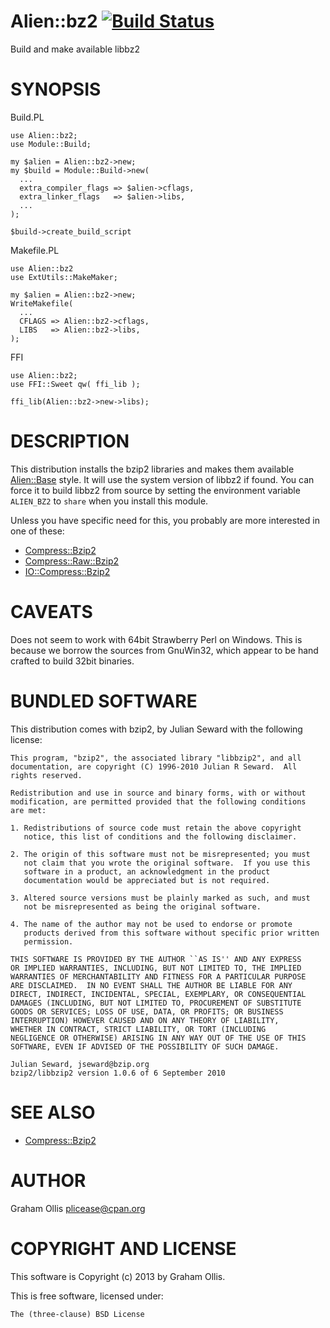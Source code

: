 # Alien::bz2 [![Build Status](https://secure.travis-ci.org/plicease/Alien-bz2.png)](http://travis-ci.org/plicease/Alien-bz2)

Build and make available libbz2

# SYNOPSIS

Build.PL

    use Alien::bz2;
    use Module::Build;
    
    my $alien = Alien::bz2->new;
    my $build = Module::Build->new(
      ...
      extra_compiler_flags => $alien->cflags,
      extra_linker_flags   => $alien->libs,
      ...
    );
    
    $build->create_build_script

Makefile.PL

    use Alien::bz2
    use ExtUtils::MakeMaker;
    
    my $alien = Alien::bz2->new;
    WriteMakefile(
      ...
      CFLAGS => Alien::bz2->cflags,
      LIBS   => Alien::bz2->libs,
    );

FFI

    use Alien::bz2;
    use FFI::Sweet qw( ffi_lib );
    
    ffi_lib(Alien::bz2->new->libs);

# DESCRIPTION

This distribution installs the bzip2 libraries and makes them available [Alien::Base](https://metacpan.org/pod/Alien::Base) style.
It will use the system version of libbz2 if found.  You can force it to build libbz2 from
source by setting the environment variable `ALIEN_BZ2` to `share` when you install this
module.

Unless you have specific need for this, you probably are more interested in one of these:

- [Compress::Bzip2](https://metacpan.org/pod/Compress::Bzip2)
- [Compress::Raw::Bzip2](https://metacpan.org/pod/Compress::Raw::Bzip2)
- [IO::Compress::Bzip2](https://metacpan.org/pod/IO::Compress::Bzip2)

# CAVEATS

Does not seem to work with 64bit Strawberry Perl on Windows.  This is because we borrow the
sources from GnuWin32, which appear to be hand crafted to build 32bit binaries.

# BUNDLED SOFTWARE

This distribution comes with bzip2, by Julian Seward with the
following license:

    This program, "bzip2", the associated library "libbzip2", and all
    documentation, are copyright (C) 1996-2010 Julian R Seward.  All
    rights reserved.
    
    Redistribution and use in source and binary forms, with or without
    modification, are permitted provided that the following conditions
    are met:
    
    1. Redistributions of source code must retain the above copyright
       notice, this list of conditions and the following disclaimer.
    
    2. The origin of this software must not be misrepresented; you must 
       not claim that you wrote the original software.  If you use this 
       software in a product, an acknowledgment in the product 
       documentation would be appreciated but is not required.
    
    3. Altered source versions must be plainly marked as such, and must
       not be misrepresented as being the original software.
    
    4. The name of the author may not be used to endorse or promote 
       products derived from this software without specific prior written 
       permission.
    
    THIS SOFTWARE IS PROVIDED BY THE AUTHOR ``AS IS'' AND ANY EXPRESS
    OR IMPLIED WARRANTIES, INCLUDING, BUT NOT LIMITED TO, THE IMPLIED
    WARRANTIES OF MERCHANTABILITY AND FITNESS FOR A PARTICULAR PURPOSE
    ARE DISCLAIMED.  IN NO EVENT SHALL THE AUTHOR BE LIABLE FOR ANY
    DIRECT, INDIRECT, INCIDENTAL, SPECIAL, EXEMPLARY, OR CONSEQUENTIAL
    DAMAGES (INCLUDING, BUT NOT LIMITED TO, PROCUREMENT OF SUBSTITUTE
    GOODS OR SERVICES; LOSS OF USE, DATA, OR PROFITS; OR BUSINESS
    INTERRUPTION) HOWEVER CAUSED AND ON ANY THEORY OF LIABILITY,
    WHETHER IN CONTRACT, STRICT LIABILITY, OR TORT (INCLUDING
    NEGLIGENCE OR OTHERWISE) ARISING IN ANY WAY OUT OF THE USE OF THIS
    SOFTWARE, EVEN IF ADVISED OF THE POSSIBILITY OF SUCH DAMAGE.
    
    Julian Seward, jseward@bzip.org
    bzip2/libbzip2 version 1.0.6 of 6 September 2010

# SEE ALSO

- [Compress::Bzip2](https://metacpan.org/pod/Compress::Bzip2)

# AUTHOR

Graham Ollis <plicease@cpan.org>

# COPYRIGHT AND LICENSE

This software is Copyright (c) 2013 by Graham Ollis.

This is free software, licensed under:

    The (three-clause) BSD License
